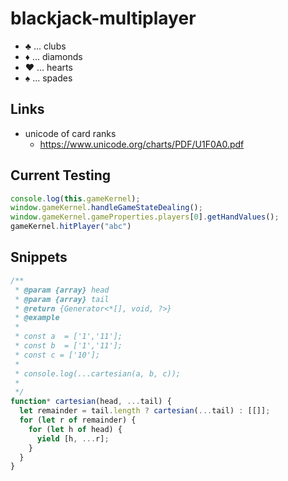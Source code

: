# blackjack-multiplayer

- ♣ ... clubs
- ♦ ... diamonds
- ♥ ... hearts
- ♠ ... spades

## Links

- unicode of card ranks
  - https://www.unicode.org/charts/PDF/U1F0A0.pdf
  
## Current Testing

```js
console.log(this.gameKernel);
window.gameKernel.handleGameStateDealing();
window.gameKernel.gameProperties.players[0].getHandValues();
gameKernel.hitPlayer("abc")
```

## Snippets

```js
/**
 * @param {array} head
 * @param {array} tail
 * @return {Generator<*[], void, ?>}
 * @example
 *
 * const a  = ['1','11'];
 * const b  = ['1','11'];
 * const c = ['10'];
 *
 * console.log(...cartesian(a, b, c));
 *
 */
function* cartesian(head, ...tail) {
  let remainder = tail.length ? cartesian(...tail) : [[]];
  for (let r of remainder) {
    for (let h of head) {
      yield [h, ...r];
    }
  }
}
```
